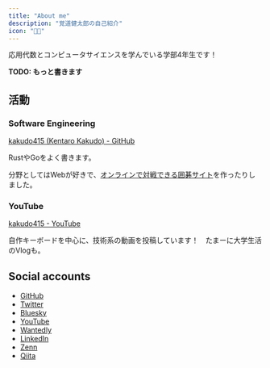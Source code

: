 ```yaml
---
title: "About me"
description: "覚道健太郎の自己紹介"
icon: "🧑‍💻"
---
```


応用代数とコンピュータサイエンスを学んでいる学部4年生です！

**TODO: もっと書きます**

## 活動

### Software Engineering

[kakudo415 (Kentaro Kakudo) - GitHub](https://github.com/kakudo415)

RustやGoをよく書きます。

分野としてはWebが好きで、[オンラインで対戦できる囲碁サイト](https://github.com/kakudo415/online-igo)を作ったりしました。

### YouTube

[kakudo415 - YouTube](https://www.youtube.com/@kakudo415)

自作キーボードを中心に、技術系の動画を投稿しています！　たまーに大学生活のVlogも。

## Social accounts

- [GitHub](https://github.com/kakudo415)
- [Twitter](https://twitter.com/kakudo415)
- [Bluesky](https://bsky.app/profile/kakudo.org)
- [YouTube](https://www.youtube.com/@kakudo415)
- [Wantedly](https://www.wantedly.com/id/kakudo415)
- [LinkedIn](https://www.linkedin.com/in/kakudo415/)
- [Zenn](https://zenn.dev/kakudo)
- [Qiita](https://qiita.com/kakudo415)
